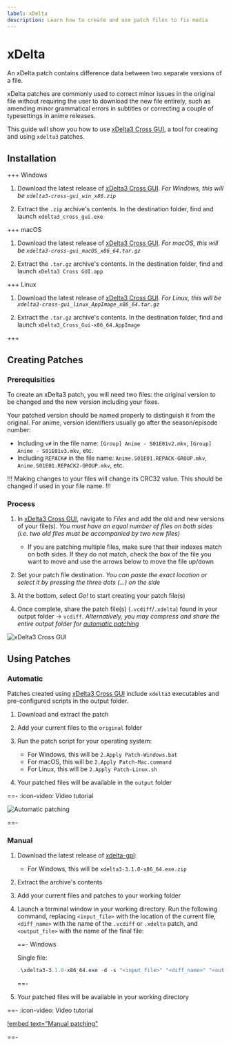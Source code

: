 ```yaml
---
label: xDelta
description: Learn how to create and use patch files to fix media
---
```


# xDelta

An xDelta patch contains difference data between two separate versions of a file.

xDelta patches are commonly used to correct minor issues in the original file without requiring the user to download the new file entirely, such as amending minor grammatical errors in subtitles or correcting a couple of typesettings in anime releases.

This guide will show you how to use [xDelta3 Cross GUI](https://github.com/dan0v/xdelta3-cross-gui), a tool for creating and using `xdelta3` patches.

## Installation

+++ Windows

1. Download the latest release of [xDelta3 Cross GUI](https://github.com/dan0v/xdelta3-cross-gui/releases). *For Windows, this will be `xdelta3-cross-gui_win_x86.zip`*

2. Extract the `.zip` archive's contents. In the destination folder, find and launch `xdelta3_cross_gui.exe`

+++ macOS

1. Download the latest release of [xDelta3 Cross GUI](https://github.com/dan0v/xdelta3-cross-gui/releases). *For macOS, this will be `xdelta3-cross-gui_macOS_x86_64.tar.gz`*

2. Extract the `.tar.gz` archive's contents. In the destination folder, find and launch `xDelta3 Cross GUI.app`

+++ Linux

1. Download the latest release of [xDelta3 Cross GUI](https://github.com/dan0v/xdelta3-cross-gui/releases). *For Linux, this will be `xdelta3-cross-gui_linux_AppImage_x86_64.tar.gz`*

2. Extract the `.tar.gz` archive's contents. In the destination folder, find and launch `xDelta3_Cross_Gui-x86_64.AppImage`

+++

## Creating Patches

### Prerequisities

To create an xDelta3 patch, you will need two files: the original version to be changed and the new version including your fixes.

Your patched version should be named properly to distinguish it from the original. For anime, version identifiers usually go after the season/episode number:

- Including `v#` in the file name: `[Group] Anime - S01E01v2.mkv`, `[Group] Anime - S01E01v3.mkv`, etc.
- Including `REPACK#` in the file name: `Anime.S01E01.REPACK-GROUP.mkv`, `Anime.S01E01.REPACK2-GROUP.mkv`, etc.

!!!
Making changes to your files will change its CRC32 value. This should be changed if used in your file name.
!!!

### Process

1. In [xDelta3 Cross GUI](https://github.com/dan0v/xdelta3-cross-gui), navigate to *Files* and add the old and new versions of your file(s). *You must have an equal number of files on both sides (i.e. two old files must be accompanied by two new files)*
   - If you are patching multiple files, make sure that their indexes match on both sides. If they do not match, check the box of the file you want to move and use the arrows below to move the file up/down

2. Set your patch file destination. *You can paste the exact location or select it by pressing the three dots (...) on the side*

3. At the bottom, select *Go!* to start creating your patch file(s)

4. Once complete, share the patch file(s) (`.vcdiff`/`.xdelta`) found in your output folder -> `vcdiff`. *Alternatively, you may compress and share the entire output folder for [automatic patching](#automatic)*

![xDelta3 Cross GUI](/static/tutorials/xdelta/xdelta3-cross-gui.png)

## Using Patches

### Automatic

Patches created using [xDelta3 Cross GUI](https://github.com/dan0v/xdelta3-cross-gui) include `xdelta3` executables and pre-configured scripts in the output folder.

1. Download and extract the patch

2. Add your current files to the `original` folder

3. Run the patch script for your operating system:
   - For Windows, this will be `2.Apply Patch-Windows.bat`
   - For macOS, this will be `2.Apply Patch-Mac.command`
   - For Linux, this will be `2.Apply Patch-Linux.sh`

4. Your patched files will be available in the `output` folder

==- :icon-video: Video tutorial

![Automatic patching](/static/tutorials/xdelta/xdelta3-automatic.gif)

==-

### Manual

1. Download the latest release of [xdelta-gpl](https://github.com/jmacd/xdelta-gpl/releases):
   - For Windows, this will be `xdelta3-3.1.0-x86_64.exe.zip`

2. Extract the archive's contents

3. Add your current files and patches to your working folder

4. Launch a terminal window in your working directory. Run the following command, replacing `<input_file>` with the location of the current file, `<diff_name>` with the name of the `.vcdiff` or `.xdelta` patch, and `<output_file>` with the name of the final file:

   ==- Windows

   Single file:

   ```powershell
   .\xdelta3-3.1.0-x86_64.exe -d -s "<input_file>" "<diff_name>" "<output_file>"
   ```

   ==-

5. Your patched files will be available in your working directory

==- :icon-video: Video tutorial

[!embed text="Manual patching"](/static/tutorials/xdelta/xdelta3-manual.mp4)

==-
